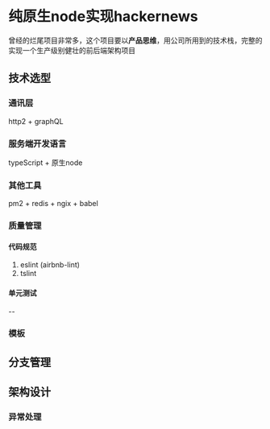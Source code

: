 # 纯原生node实现hackernews

曾经的烂尾项目非常多，这个项目要以**产品思维**，用公司所用到的技术栈，完整的实现一个生产级别健壮的前后端架构项目

## 技术选型

### 通讯层

http2 + graphQL

### 服务端开发语言

typeScript + 原生node

### 其他工具

pm2 + redis + ngix + babel

### 质量管理

#### 代码规范

1. eslint (airbnb-lint)
2. tslint

#### 单元测试

--

### 模板

## 分支管理

## 架构设计

### 异常处理

<!-- 1.  -->
